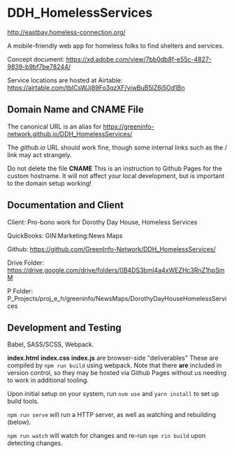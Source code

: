 # DDH_HomelessServices

http://eastbay.homeless-connection.org/

A mobile-friendly web app for homeless folks to find shelters and services.

Concept document: https://xd.adobe.com/view/7bb0db8f-e55c-4827-9839-b9bf7be78244/

Service locations are hosted at Airtable: https://airtable.com/tblCsWJj89Fo3qzXF/viwBuB5lZ6j5Od1Bn


## Domain Name and CNAME File

The canonical URL is an alias for https://greeninfo-network.github.io/DDH_HomelessServices/

The *github.io* URL should work fine, though some internal links such as the / link may act strangely.

Do not delete the file **CNAME** This is an instruction to Github Pages for the custom hostname. It will not affect your local development, but is important to the domain setup working!



## Documentation and Client

Client: Pro-bono work for Dorothy Day House, Homeless Services

QuickBooks: GIN:Marketing:News Maps

Github: https://github.com/GreenInfo-Network/DDH_HomelessServices/

Drive Folder: https://drive.google.com/drive/folders/0B4DS3bml4a4xWEZHc3RnZ1hpSmM

P Folder: P_Projects/proj_e_h/greeninfo/NewsMaps/DorothyDayHouseHomelessServices


## Development and Testing

Babel, SASS/SCSS, Webpack.

**index.html** **index.css** **index.js** are browser-side "deliverables" These are compiled by `npm run build` using webpack. Note that there **are** included in version control, so they may be hosted via Github Pages without us needing to work in additional tooling.

Upon initial setup on your system, run `nvm use` and `yarn install` to set up build tools.

`npm run serve` will run a HTTP server, as well as watching and rebuilding (below).

`npm run watch` will watch for changes and re-run `npm rin build` upon detecting changes.
